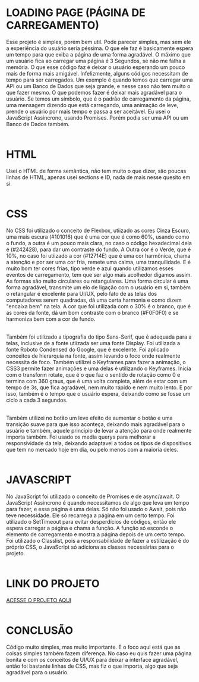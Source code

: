 # LOADING PAGE (PÁGINA DE CARREGAMENTO)
Esse projeto é simples, porém bem util. Pode parecer simples, mas sem ele a experiência do usuário seria péssima. O que ele faz é basicamente espera um tempo para que exiba a página de uma forma agradável. O máximo que um usuário fica ao carregar uma página é 3 Segundos, se não me falha a memória. O que esse código faz é deixar o usuário esperando um pouco mais de forma mais amigável. Infelizmente, alguns códigos necessitam de tempo para ser carregados. Um exemplo é quando temos que carregar uma API ou um Banco de Dados que seja grande, e nesse caso não tem muito o que fazer mesmo. O que podemos fazer é deixar mais agradável para o usuário. Se temos um símbolo, que é o padrão de carregamento da página, uma mensagem dizendo que está carregando, uma animação de leve, prende o usuário por mais tempo e passa a ser aceitável. Eu usei o JavaScript Assincrono, usando Promises. Porém podia ser uma API ou um Banco de Dados também.<br></br>


# HTML
Usei o HTML de forma semântica, não tem muito o que dizer, são poucas linhas de HTML, apenas usei sections e ID, nada de mais nesse quesito em si.<br></br>

# CSS
No CSS foi utilizado o conceito de Flexbox, utiizado as cores Cinza Escuro, uma mais escura (#101016) que é uma cor que é como 60%, usando como o fundo, a outra é um pouco mais clara, no caso o código hexadecimal dela é (#242428), para dar um contraste do fundo. A Outra cor é o Verde, que é 10%, no caso foi utiizado a cor (#12714E) que é uma cor harmônica, chama a atenção e por ser uma cor fria, remete uma calma, uma tranquilidade. E é muito bom ter cores frias, tipo verde e azul quando utilizamos esses eventos de carregamento, tem que ser algo mais acolhedor digamos assim. As formas são muito circulares ou retangulares. Uma forma circular é uma forma agradável, transmite um elo de ligação com o usuário em si, também o retangular é excelente para UI/UX, pelo fato de as telas dos computadores serem quadradas, dá uma certa harmonia e como dizem "encaixa bem" na tela. A cor que foi utilizada com o 30% é o branco, que é as cores da fonte, dá um bom contraste com o branco (#F0F0F0) e se harmoniza bem com a cor de fundo.<br></br>

Também foi utilizado a tipografia do tipo Sans-Serif, que é adequada para a telas, inclusive de a fonte utiizada ser uma fonte Display. Foi utilizada a fonte Roboto Condensed do Google, que é excelente. Foi aplicado conceitos de hierarquia na fonte, assim levando o foco onde realmente necessita de foco. Também utilizei o Keyframes para fazer a animação, o CSS3 permite fazer animações e uma delas é utilizando o Keyframes. Inicia com o transform rotate, que é o que faz o sentido de rotação como 0 e termina com 360 graus, que é uma volta completa, além de estar com um tempo de 3s, que fica agradável, nem muito rápido e nem muito lento. E por isso, também é o tempo que o usuário espera, deixando como se fosse um ciclo a cada 3 segundos.<br></br>

Também utilizei no botão um leve efeito de aumentar o botão e uma transição suave para que isso aconteça, deixando mais agradável para o usuário e também, aquele principio de levar a atenção para onde realmente importa também. Foi usado os media querys para melhorar a responsividade da tela, deixando adaptavel a todos os tipos de dispositivos que tem no mercado hoje em dia, ou pelo menos com a maioria deles.<br></br>


# JAVASCRIPT
No JavaScript foi utilizado o conceito de Promises e de async/await. O JavaScript Assincrono é quando necessitamos de algo que leva um tempo para fazer, e essa página é uma delas. Só não foi usado o Await, pois não teve necessidade. Ele só recarrega a página em um certo tempo. Foi utilizado o SetTimeout para evitar desperdícios de códigos, então ele espera carregar a página e chama a função. A função só esconde o elemento de carregamento e mostra a página depois de um certo tempo. Foi utilizado o Classlist, pois a responsabilidade de fazer a estilização é do próprio CSS, o JavaScript só adiciona as classes necessárias para o projeto.<br></br>

# LINK DO PROJETO
[ACESSE O PROJETO AQUI](https://paulo19961944.github.io/LoadingPage/)<br></br>

# CONCLUSÃO
Código muito simples, mas muito importante. E o foco aqui está que as coisas simples também fazem diferença. No caso eu quis fazer uma página bonita e com os conceitos de UI/UX para deixar a interface agradável, então foi bastante linhas de CSS, mas fiz o que importa, algo que seja agradável para o usuário.
